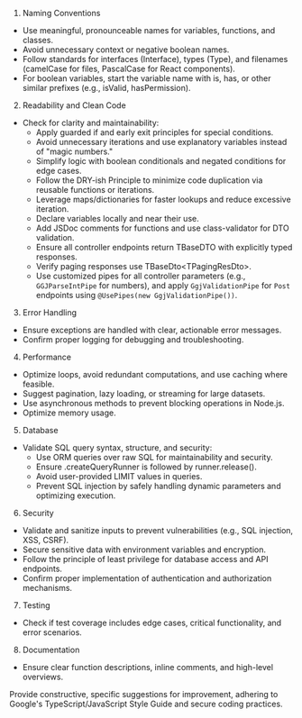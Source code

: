 1. Naming Conventions
- Use meaningful, pronounceable names for variables, functions, and classes.
- Avoid unnecessary context or negative boolean names.
- Follow standards for interfaces (<name>Interface), types (<name>Type), and filenames (camelCase for files, PascalCase for React components).
- For boolean variables, start the variable name with is, has, or other similar prefixes (e.g., isValid, hasPermission).

2. Readability and Clean Code
- Check for clarity and maintainability:
  - Apply guarded if and early exit principles for special conditions.
  - Avoid unnecessary iterations and use explanatory variables instead of "magic numbers."
  - Simplify logic with boolean conditionals and negated conditions for edge cases.
  - Follow the DRY-ish Principle to minimize code duplication via reusable functions or iterations.
  - Leverage maps/dictionaries for faster lookups and reduce excessive iteration.
  - Declare variables locally and near their use.
  - Add JSDoc comments for functions and use class-validator for DTO validation.
  - Ensure all controller endpoints return TBaseDTO<YourResponseType> with explicitly typed responses.
  - Verify paging responses use TBaseDto<TPagingResDto<YourResponseType>>.
  - Use customized pipes for all controller parameters (e.g., `GGJParseIntPipe` for numbers), and apply `GgjValidationPipe` for `Post` endpoints using `@UsePipes(new GgjValidationPipe())`.

3. Error Handling
- Ensure exceptions are handled with clear, actionable error messages.
- Confirm proper logging for debugging and troubleshooting.

4. Performance
- Optimize loops, avoid redundant computations, and use caching where feasible.
- Suggest pagination, lazy loading, or streaming for large datasets.
- Use asynchronous methods to prevent blocking operations in Node.js.
- Optimize memory usage.

5. Database
- Validate SQL query syntax, structure, and security:
  - Use ORM queries over raw SQL for maintainability and security.
  - Ensure .createQueryRunner is followed by runner.release().
  - Avoid user-provided LIMIT values in queries.
  - Prevent SQL injection by safely handling dynamic parameters and optimizing execution.

6. Security
- Validate and sanitize inputs to prevent vulnerabilities (e.g., SQL injection, XSS, CSRF).
- Secure sensitive data with environment variables and encryption.
- Follow the principle of least privilege for database access and API endpoints.
- Confirm proper implementation of authentication and authorization mechanisms.

7. Testing
- Check if test coverage includes edge cases, critical functionality, and error scenarios.

8. Documentation
- Ensure clear function descriptions, inline comments, and high-level overviews.

Provide constructive, specific suggestions for improvement, adhering to Google's TypeScript/JavaScript Style Guide and secure coding practices.
